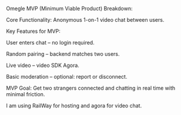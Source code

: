 Omegle MVP (Minimum Viable Product) Breakdown:

Core Functionality:
Anonymous 1-on-1 video chat between users.

Key Features for MVP:

User enters chat – no login required.

Random pairing – backend matches two users.

Live video – video SDK Agora.

Basic moderation – optional: report or disconnect.

MVP Goal:
Get two strangers connected and chatting in real time with minimal friction.

I am using RailWay for hosting and agora for video chat.
